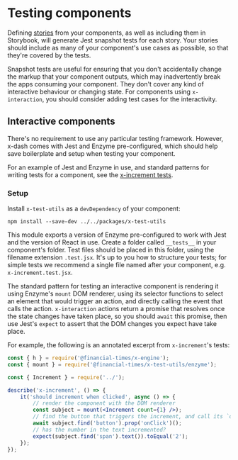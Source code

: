 # Testing components

Defining [stories](../setup/#writing-tests--demos) from your components, as well as including them in Storybook, will generate Jest snapshot tests for each story. Your stories should include as many of your component's use cases as possible, so that they're covered by the tests.

Snapshot tests are useful for ensuring that you don't accidentally change the markup that your component outputs, which may inadvertently break the apps consuming your component. They don't cover any kind of interactive behaviour or changing state. For components using `x-interaction`, you should consider adding test cases for the interactivity.

## Interactive components

There's no requirement to use any particular testing framework. However, x-dash comes with Jest and Enzyme pre-configured, which should help save boilerplate and setup when testing your component.

For an example of Jest and Enzyme in use, and standard patterns for writing tests for a component, see the [x-increment tests](https://github.com/Financial-Times/x-dash/tree/master/components/x-increment/__tests__).

### Setup

Install `x-test-utils` as a `devDependency` of your component:

```
npm install --save-dev ../../packages/x-test-utils
```

This module exports a version of Enzyme pre-configured to work with Jest and the version of React in use. Create a folder called `__tests__` in your component's folder. Test files should be placed in this folder, using the filename extension `.test.jsx`. It's up to you how to structure your tests; for simple tests we recommend a single file named after your component, e.g. `x-increment.test.jsx`.

The standard pattern for testing an interactive component is rendering it using Enzyme's `mount` DOM renderer, using its selector functions to select an element that would trigger an action, and directly calling the event that calls the action. `x-interaction` actions return a promise that resolves once the state changes have taken place, so you should `await` this promise, then use Jest's `expect` to assert that the DOM changes you expect have take place.

For example, the following is an annotated excerpt from `x-increment`'s tests:

```jsx
const { h } = require('@financial-times/x-engine');
const { mount } = require('@financial-times/x-test-utils/enzyme');

const { Increment } = require('../');

describe('x-increment', () => {
	it('should increment when clicked', async () => {
		// render the component with the DOM renderer
		const subject = mount(<Increment count={1} />);
		// find the button that triggers the increment, and call its `onClick` event. `await` state updates
		await subject.find('button').prop('onClick')();
		// has the number in the text incremented?
		expect(subject.find('span').text()).toEqual('2');
	});
});
```
